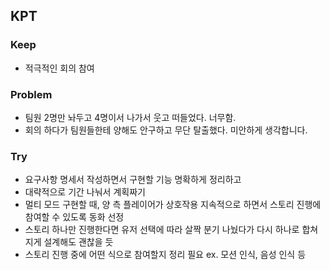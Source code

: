 ## KPT

### Keep

- 적극적인 회의 참여

### Problem

- 팀원 2명만 놔두고 4명이서 나가서 웃고 떠들었다. 너무함.
- 회의 하다가 팀원들한테 양해도 안구하고 무단 탈출했다. 미안하게 생각합니다.

### Try

- 요구사항 명세서 작성하면서 구현할 기능 명확하게 정리하고
- 대략적으로 기간 나눠서 계획짜기
- 멀티 모드 구현할 때, 양 측 플레이어가 상호작용 지속적으로 하면서 스토리 진행에 참여할 수 있도록 동화 선정
- 스토리 하나만 진행한다면 유저 선택에 따라 살짝 분기 나눴다가 다시 하나로 합쳐지게 설계해도 괜찮을 듯
- 스토리 진행 중에 어떤 식으로 참여할지 정리 필요 ex. 모션 인식, 음성 인식 등  